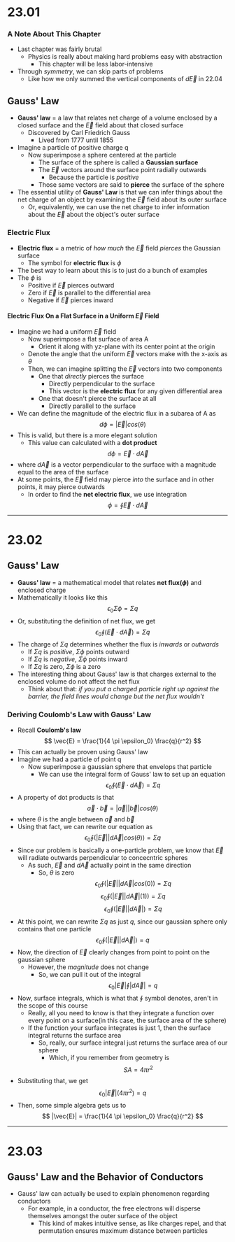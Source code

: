 # 23.01

### A Note About This Chapter
- Last chapter was fairly brutal
    * Physics is really about making hard problems easy with abstraction
        + This chapter will be less labor-intensive
- Through *symmetry*, we can skip parts of problems
    * Like how we only summed the vertical components of $d\vec{E}$ in 22.04

## Gauss' Law
- **Gauss' law** = a law that relates net charge of a volume enclosed by a closed surface and the $\vec{E}$ field about that closed surface
    * Discovered by Carl Friedrich Gauss
        + Lived from 1777 until 1855
- Imagine a particle of positive charge q
    * Now superimpose a sphere centered at the particle
        + The surface of the sphere is called a **Gaussian surface**
        + The $\vec{E}$ vectors around the surface point radially outwards
            - Because the particle is *positive*
        + Those same vectors are said to **pierce** the surface of the sphere
- The essential utility of **Gauss' Law** is that we can infer things about the net charge of an object by examining the $\vec{E}$ field about its outer surface
    * Or, equivalently, we can use the net charge to infer information about the $\vec{E}$ about the object's outer surface

### Electric Flux
- **Electric flux** = a metric of *how much* the $\vec{E}$ field *pierces* the Gaussian surface
    * The symbol for **electric flux** is $\phi$
- The best way to learn about this is to just do a bunch of examples
- The $\phi$ is
    * Positive if $\vec{E}$ pierces outward
    * Zero if $\vec{E}$ is parallel to the differential area
    * Negative if $\vec{E}$ pierces inward

#### Electric Flux On a Flat Surface in a Uniform $\vec{E}$ Field
- Imagine we had a uniform $\vec{E}$ field
    * Now superimpose a flat surface of area A
        + Orient it along with yz-plane with its center point at the origin
    * Denote the angle that the uniform $\vec{E}$ vectors make with the x-axis as $\theta$
    * Then, we can imagine splitting the $\vec{E}$ vectors into two components
        + One that *directly* pierces the surface
            - Directly perpendicular to the surface
            - This vector is the **electric flux** for any given differential area
        + One that doesn't pierce the surface at all
            - Directly parallel to the surface
- We can define the magnitude of the electric flux in a subarea of A as
$$ d\phi = |\vec{E}| cos(\theta) $$
- This is valid, but there is a more elegant solution
    * This value can calculated with a **dot product**
$$ d\phi = \vec{E} \cdot d\vec{A} $$
- where $d\vec{A}$ is a vector perpendicular to the surface with a magnitude equal to the area of the surface
- At some points, the $\vec{E}$ field may pierce *into* the surface and in other points, it may pierce outwards
    * In order to find the **net electric flux**, we use integration
$$ \phi = \oint \vec{E} \cdot d\vec{A} $$

---

# 23.02

## Gauss' Law
- **Gauss' law** = a mathematical model that relates **net flux($\phi$)** and enclosed charge
- Mathematically it looks like this
$$ \epsilon_0 \Sigma \phi = \Sigma q $$
- Or, substituting the definition of net flux, we get
$$ \epsilon_0 \oint \bigg( \vec{E} \cdot d\vec{A} \bigg) = \Sigma q $$
- The charge of $\Sigma q$ determines whether the flux is *inwards* or *outwards*
    * If $\Sigma q$ is *positive*, $\Sigma \phi$ points outward
    * If $\Sigma q$ is *negative*, $\Sigma \phi$ points inward
    * If $\Sigma q$ is zero, $\Sigma \phi$ is a zero
- The interesting thing about Gauss' law is that charges external to the enclosed volume do not affect the net flux
    * Think about that: *if you put a charged particle right up against the barrier, the field lines would change but the net flux wouldn't*

### Deriving Coulomb's Law with Gauss' Law
- Recall **Coulomb's law**
$$ \vec{E} = \frac{1}{4 \pi \epsilon_0} \frac{q}{r^2} $$
- This can actually be proven using Gauss' law
- Imagine we had a particle of point q
    * Now superimpose a gaussian sphere that envelops that particle
        + We can use the integral form of Gauss' law to set up an equation
$$ \epsilon_0 \oint \bigg( \vec{E} \cdot d\vec{A} \bigg) = \Sigma q $$
- A property of dot products is that
$$ \vec{a} \cdot \vec{b} = |\vec{a}| |\vec{b}| cos(\theta) $$
- where $\theta$ is the angle between $\vec{a}$ and $\vec{b}$
- Using that fact, we can rewrite our equation as
$$ \epsilon_0 \oint \bigg( |\vec{E}| |d\vec{A}| cos(\theta) \bigg) = \Sigma q $$
- Since our problem is basically a one-particle problem, we know that $\vec{E}$ will radiate outwards perpendicular to concecntric spheres
    * As such, $\vec{E}$ and $d\vec{A}$ actually point in the same direction
        + So, $\theta$ is zero
$$ \epsilon_0 \oint \bigg( |\vec{E}| |d\vec{A}| cos(0) \bigg) = \Sigma q $$
$$ \epsilon_0 \oint \bigg( |\vec{E}| |d\vec{A}| (1) \bigg) = \Sigma q $$
$$ \epsilon_0 \oint \bigg( |\vec{E}| |d\vec{A}| \bigg) = \Sigma q $$
- At this point, we can rewrite $\Sigma q$ as just $q$, since our gaussian sphere only contains that one particle
$$ \epsilon_0 \oint \bigg( |\vec{E}| |d\vec{A}| \bigg) = q $$
- Now, the direction of $\vec{E}$ clearly changes from point to point on the gaussian sphere
    * However, the *magnitude* does not change
        + So, we can pull it out of the integral
$$ \epsilon_0 |\vec{E}| \oint |d\vec{A}| = q $$
- Now, surface integrals, which is what that $\oint$ symbol denotes, aren't in the scope of this course
    * Really, all you need to know is that they integrate a function over every point on a surface(in this case, the surface area of the sphere)
    * If the function your surface integrates is just $1$, then the surface integral returns the surface area
        + So, really, our surface integral just returns the surface area of our sphere
            - Which, if you remember from geometry is
$$ SA = 4 \pi r^2 $$
- Substituting that, we get
$$ \epsilon_0 |\vec{E}| \big( 4 \pi r^2 \big)= q $$
- Then, some simple algebra gets us to
$$ |\vec{E}| = \frac{1}{4 \pi \epsilon_0} \frac{q}{r^2} $$

---

# 23.03

## Gauss' Law and the Behavior of Conductors
- Gauss' law can actually be used to explain phenomenon regarding conductors
    * For example, in a conductor, the free electrons will disperse themselves amongst the outer surface of the object
        + This kind of makes intuitive sense, as like charges repel, and that permutation ensures maximum distance between particles
